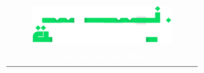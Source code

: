 

<div align="center">
<a href="https://mohamed-badawy-sayed.github.io/ITI.Web.Projecr/html/Movies.html">
    <img height="100" src="images/laqta-logo.png"><a>
    <br>
    <H4 style="color:white">اول منصة افلام من قلب الصعيد🫡👳🏻‍♂️</H4>
    <hr> 
</div>

